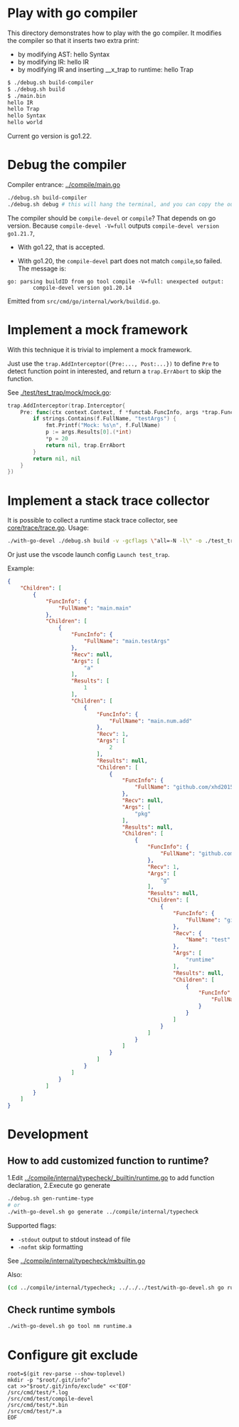 # Play with go compiler
This directory demonstrates how to play with the go compiler.
It modifies the compiler so that it inserts two extra print:
 - by modifying AST: hello Syntax
 - by modifying IR: hello IR
 - by modifying IR and inserting __x_trap to runtime: hello Trap

```sh
$ ./debug.sh build-compiler
$ ./debug.sh build
$ ./main.bin 
hello IR
hello Trap
hello Syntax
hello world
```

Current go version is go1.22.

# Debug the compiler
Compiler entrance: [../compile/main.go](../compile/main.go)

```sh
./debug.sh build-compiler
./debug.sh debug # this will hang the terminal, and you can copy the output configuration to .vscode
```

The compiler should be `compile-devel` or `compile`? That depends on go version.
Because `compile-devel -V=full` outputs `compile-devel version go1.21.7`,

- With go1.22, that is accepted.

- With go1.20, the `compile-devel` part does not match `compile`,so failed.
  The message is:
```
go: parsing buildID from go tool compile -V=full: unexpected output:
        compile-devel version go1.20.14
```
Emitted from `src/cmd/go/internal/work/buildid.go`.

# Implement a mock framework
With this technique it is trivial to implement a mock framework.

Just use the `trap.AddInterceptor({Pre:..., Post:...})` to define `Pre` to detect function point in interested, and return a `trap.ErrAbort` to skip the function.

See [./test/test_trap/mock/mock.go](./test/test_trap/mock/mock.go):
```go
trap.AddInterceptor(trap.Interceptor{
    Pre: func(ctx context.Context, f *functab.FuncInfo, args *trap.FuncArgs) (interface{}, error) {
        if strings.Contains(f.FullName, "testArgs") {
            fmt.Printf("Mock: %s\n", f.FullName)
            p := args.Results[0].(*int)
            *p = 20
            return nil, trap.ErrAbort
        }
        return nil, nil
    }
})
```

# Implement a stack trace collector
It is possible to collect a runtime stack trace collector, see [core/trace/trace.go](core/trace/trace.go).
Usage:
```sh
./with-go-devel ./debug.sh build -v -gcflags \"all=-N -l\" -o ./test_trap.bin ./test/test_trap
```
Or just use the vscode launch config `Launch test_trap`.


Example:
```json
{
    "Children": [
        {
            "FuncInfo": {
                "FullName": "main.main"
            },
            "Children": [
                {
                    "FuncInfo": {
                        "FullName": "main.testArgs"
                    },
                    "Recv": null,
                    "Args": [
                        "a"
                    ],
                    "Results": [
                        1
                    ],
                    "Children": [
                        {
                            "FuncInfo": {
                                "FullName": "main.num.add"
                            },
                            "Recv": 1,
                            "Args": [
                                2
                            ],
                            "Results": null,
                            "Children": [
                                {
                                    "FuncInfo": {
                                        "FullName": "github.com/xhd2015/xgo/runtime/pkg.Hello"
                                    },
                                    "Recv": null,
                                    "Args": [
                                        "pkg"
                                    ],
                                    "Results": null,
                                    "Children": [
                                        {
                                            "FuncInfo": {
                                                "FullName": "github.com/xhd2015/xgo/runtime/pkg.Mass.Print"
                                            },
                                            "Recv": 1,
                                            "Args": [
                                                "g"
                                            ],
                                            "Results": null,
                                            "Children": [
                                                {
                                                    "FuncInfo": {
                                                        "FullName": "github.com/xhd2015/xgo/runtime/pkg.(*Person).Greet"
                                                    },
                                                    "Recv": {
                                                        "Name": "test"
                                                    },
                                                    "Args": [
                                                        "runtime"
                                                    ],
                                                    "Results": null,
                                                    "Children": [
                                                        {
                                                            "FuncInfo": {
                                                                "FullName": "github.com/xhd2015/xgo/runtime/pkg.Hello.func1"
                                                            }
                                                        }
                                                    ]
                                                }
                                            ]
                                        }
                                    ]
                                }
                            ]
                        }
                    ]
                }
            ]
        }
    ]
}
```

# Development
## How to add customized function to runtime?
1.Edit [../compile/internal/typecheck/_builtin/runtime.go](../compile/internal/typecheck/_builtin/runtime.go) to add function declaration,
2.Execute go generate
```sh
./debug.sh gen-runtime-type
# or
./with-go-devel.sh go generate ../compile/internal/typecheck
```

Supported flags:
- `-stdout`  output to stdout instead of file
- `-nofmt` skip formatting

See [../compile/internal/typecheck/mkbuiltin.go](../compile/internal/typecheck/mkbuiltin.go)

Also:
```sh
(cd ../compile/internal/typecheck; ../../../test/with-go-devel.sh go run ./mkbuiltin.go -stdout -nofmt)
```

## Check runtime symbols
```sh
./with-go-devel.sh go tool nm runtime.a
```

# Configure git exclude
```
root=$(git rev-parse --show-toplevel)
mkdir -p "$root/.git/info"
cat >>"$root/.git/info/exclude" <<'EOF'
/src/cmd/test/*.log
/src/cmd/test/compile-devel
/src/cmd/test/*.bin
/src/cmd/test/*.a
EOF
```